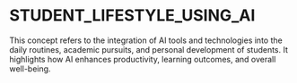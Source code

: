 # STUDENT_LIFESTYLE_USING_AI
This concept refers to the integration of AI tools and technologies into the daily routines, academic pursuits, and personal development of students. It highlights how AI enhances productivity, learning outcomes, and overall well-being.
